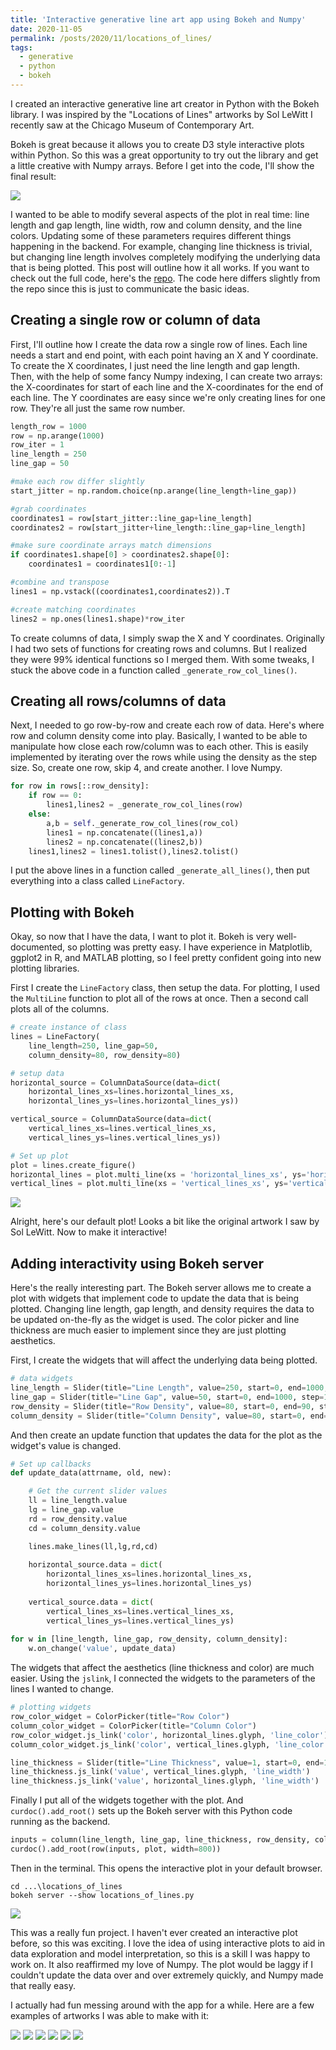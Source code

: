 ```yaml
---
title: 'Interactive generative line art app using Bokeh and Numpy'
date: 2020-11-05
permalink: /posts/2020/11/locations_of_lines/
tags:
  - generative
  - python
  - bokeh
---
```


I created an interactive generative line art creator in Python with the Bokeh library. I was inspired by the "Locations of Lines" artworks by Sol LeWitt I recently saw at the Chicago Museum of Contemporary Art. 

Bokeh is great because it allows you to create D3 style interactive plots within Python. So this was a great opportunity to try out the library and get a little creative with Numpy arrays. Before I get into the code, I'll show the final result:

![](https://williamthyer.github.io/images/locations_of_lines/locations_of_lines.gif)

I wanted to be able to modify several aspects of the plot in real time: line length and gap length, line width, row and column density, and the line colors. Updating some of these parameters requires different things happening in the backend. For example, changing line thickness is trivial, but changing line length involves completely modifying the underlying data that is being plotted. This post will outline how it all works. If you want to check out the full code, here's the [repo](https://github.com/WilliamThyer/locations_of_lines). The code here differs slightly from the repo since this is just to communicate the basic ideas.

## Creating a single row or column of data
First, I'll outline how I create the data row a single row of lines. Each line needs a start and end point, with each point having an X and Y coordinate. To create the X coordinates, I just need the line length and gap length. Then, with the help of some fancy Numpy indexing, I can create two arrays: the X-coordinates for start of each line and the X-coordinates for the end of each line. The Y coordinates are easy since we're only creating lines for one row. They're all just the same row number.

```python
length_row = 1000
row = np.arange(1000)
row_iter = 1 
line_length = 250
line_gap = 50

#make each row differ slightly
start_jitter = np.random.choice(np.arange(line_length+line_gap)) 

#grab coordinates
coordinates1 = row[start_jitter::line_gap+line_length] 
coordinates2 = row[start_jitter+line_length::line_gap+line_length] 

#make sure coordinate arrays match dimensions
if coordinates1.shape[0] > coordinates2.shape[0]: 
    coordinates1 = coordinates1[0:-1]

#combine and transpose
lines1 = np.vstack((coordinates1,coordinates2)).T 

#create matching coordinates
lines2 = np.ones(lines1.shape)*row_iter
```

To create columns of data, I simply swap the X and Y coordinates. Originally I had two sets of functions for creating rows and columns. But I realized they were 99% identical functions so I merged them. With some tweaks, I stuck the above code in a function called `_generate_row_col_lines()`.

## Creating all rows/columns of data
Next, I needed to go row-by-row and create each row of data. Here's where row and column density come into play. Basically, I wanted to be able to manipulate how close each row/column was to each other. This is easily implemented by iterating over the rows while using the density as the step size. So, create one row, skip 4, and create another. I love Numpy. 

```python
for row in rows[::row_density]:
    if row == 0:
        lines1,lines2 = _generate_row_col_lines(row)
    else:
        a,b = self._generate_row_col_lines(row_col)
        lines1 = np.concatenate((lines1,a))
        lines2 = np.concatenate((lines2,b))
    lines1,lines2 = lines1.tolist(),lines2.tolist()
```

I put the above lines in a function called `_generate_all_lines()`, then put everything into a class called `LineFactory`.

## Plotting with Bokeh
Okay, so now that I have the data, I want to plot it. Bokeh is very well-documented, so plotting was pretty easy. I have experience in Matplotlib, ggplot2 in R, and MATLAB plotting, so I feel pretty confident going into new plotting libraries.

First I create the `LineFactory` class, then setup the data. For plotting, I used the `MultiLine` function to plot all of the rows at once. Then a second call plots all of the columns. 

```python
# create instance of class
lines = LineFactory(
    line_length=250, line_gap=50,
    column_density=80, row_density=80)

# setup data
horizontal_source = ColumnDataSource(data=dict(
    horizontal_lines_xs=lines.horizontal_lines_xs,
    horizontal_lines_ys=lines.horizontal_lines_ys))

vertical_source = ColumnDataSource(data=dict(
    vertical_lines_xs=lines.vertical_lines_xs,
    vertical_lines_ys=lines.vertical_lines_ys))

# Set up plot
plot = lines.create_figure()
horizontal_lines = plot.multi_line(xs = 'horizontal_lines_xs', ys='horizontal_lines_ys',source=horizontal_source,line_width=1,color='black')
vertical_lines = plot.multi_line(xs = 'vertical_lines_xs', ys='vertical_lines_ys',source=vertical_source,line_width=1,color='black')

```
![](https://williamthyer.github.io/images/locations_of_lines/01.png)

Alright, here's our default plot! Looks a bit like the original artwork I saw by Sol LeWitt. Now to make it interactive!

## Adding interactivity using Bokeh server
Here's the really interesting part. The Bokeh server allows me to create a plot with widgets that implement code to update the data that is being plotted. Changing line length, gap length, and density requires the data to be updated on-the-fly as the widget is used. The color picker and line thickness are much easier to implement since they are just plotting aesthetics.

First, I create the widgets that will affect the underlying data being plotted.

```python
# data widgets
line_length = Slider(title="Line Length", value=250, start=0, end=1000, step=10)
line_gap = Slider(title="Line Gap", value=50, start=0, end=1000, step=10)
row_density = Slider(title="Row Density", value=80, start=0, end=90, step=10)
column_density = Slider(title="Column Density", value=80, start=0, end=90, step=10)
```

And then create an update function that updates the data for the plot as the widget's value is changed. 

```python
# Set up callbacks
def update_data(attrname, old, new):

    # Get the current slider values
    ll = line_length.value
    lg = line_gap.value
    rd = row_density.value
    cd = column_density.value

    lines.make_lines(ll,lg,rd,cd)
    
    horizontal_source.data = dict(
        horizontal_lines_xs=lines.horizontal_lines_xs,
        horizontal_lines_ys=lines.horizontal_lines_ys)
        
    vertical_source.data = dict(
        vertical_lines_xs=lines.vertical_lines_xs,
        vertical_lines_ys=lines.vertical_lines_ys)
    
for w in [line_length, line_gap, row_density, column_density]:
    w.on_change('value', update_data)
 ```

The widgets that affect the aesthetics (line thickness and color) are much easier. Using the `jslink`, I connected the widgets to the parameters of the lines I wanted to change.

```python
# plotting widgets
row_color_widget = ColorPicker(title="Row Color")
column_color_widget = ColorPicker(title="Column Color")
row_color_widget.js_link('color', horizontal_lines.glyph, 'line_color')
column_color_widget.js_link('color', vertical_lines.glyph, 'line_color')

line_thickness = Slider(title="Line Thickness", value=1, start=0, end=10, step=1)
line_thickness.js_link('value', vertical_lines.glyph, 'line_width')
line_thickness.js_link('value', horizontal_lines.glyph, 'line_width')
```

Finally I put all of the widgets together with the plot. And `curdoc().add_root()` sets up the Bokeh server with this Python code running as the backend.

```python
inputs = column(line_length, line_gap, line_thickness, row_density, column_density, row_color_widget, column_color_widget)
curdoc().add_root(row(inputs, plot, width=800))
```

Then in the terminal. This opens the interactive plot in your default browser.

```terminal
cd ...\locations_of_lines
bokeh server --show locations_of_lines.py
```
![](https://williamthyer.github.io/images/locations_of_lines/locations_of_lines.gif)

This was a really fun project. I haven't ever created an interactive plot before, so this was exciting. I love the idea of using interactive plots to aid in data exploration and model interpretation, so this is a skill I was happy to work on. It also reaffirmed my love of Numpy. The plot would be laggy if I couldn't update the data over and over extremely quickly, and Numpy made that really easy.

I actually had fun messing around with the app for a while. Here are a few examples of artworks I was able to make with it:

![](https://williamthyer.github.io/images/locations_of_lines/05.png)
![](https://williamthyer.github.io/images/locations_of_lines/06.png)
![](https://williamthyer.github.io/images/locations_of_lines/07.png)
![](https://williamthyer.github.io/images/locations_of_lines/04.png)
![](https://williamthyer.github.io/images/locations_of_lines/02.png)
![](https://williamthyer.github.io/images/locations_of_lines/03.png)
